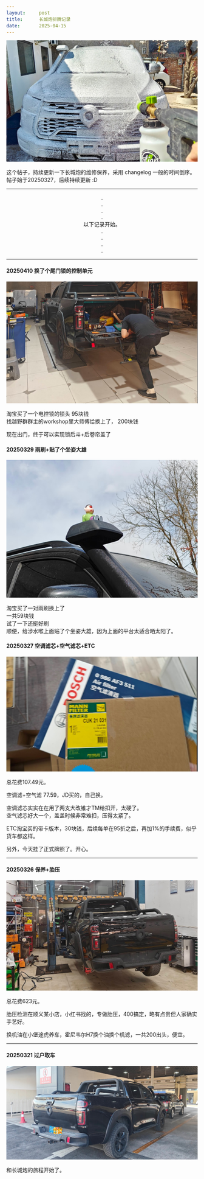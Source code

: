 ```yaml
---
layout:     post
title:      长城炮折腾记录
date:       2025-04-15
---
```



![长城炮](/images/202503/pickup-header.jpg)

这个帖子，持续更新一下长城炮的维修保养，采用 changelog 一般的时间倒序。  
帖子始于20250327，后续持续更新  :D  

---

<center>.</center>  
<center>.</center>  
<center>.</center>  
<center>.</center>  
<center>以下记录开始。</center>  
<center>.</center>  
<center>.</center>  
<center>.</center>  
<center>.</center>  

---  
#### 20250410 换了个尾门锁的控制单元  
![滤芯](/images/202504/lock.jpg)

淘宝买了一个电控锁的锁头  95块钱  
找越野群群主的workshop里大师傅给换上了， 200块钱

现在出门，终于可以实现锁后斗+后卷帘盖了


#### 20250329 雨刷+贴了个坐姿大雄  
![滤芯](/images/202503/pickup-daxiong.jpg)

淘宝买了一对雨刷换上了  
一共59块钱  
试了一下还挺好刷  
顺便，给涉水喉上面贴了个坐姿大雄，因为上面的平台太适合晒太阳了。  


#### 20250327 空调滤芯+空气滤芯+ETC  
![滤芯](/images/202503/pickup-filter.jpg)

总花费107.49元。

空调滤+空气滤 77.59，JD买的，自己换。

空调滤芯实实在在用了两支大改锥才TM给扣开，太硬了。  
空气滤芯好大一个，盖盖时候非常难扣，压得太紧了。

ETC淘宝买的带卡版本，30块钱，后续每单在95折之后，再加1%的手续费，似乎货车都这样。

另外，今天挂了正式牌照了。开心。

---

#### 20250326 保养+胎压
![滤芯](/images/202503/pickup-tp.jpg)

总花费623元。

胎压检测在顺义某小店，小红书找的，专做胎压，400搞定，略有点贵但人家确实手艺好。

换机油在小堡途虎养车，霍尼韦尔H7换个油换个机滤，一共200出头，便宜。

---

#### 20250321 过户取车
![滤芯](/images/202503/pickup-trans.jpg)

和长城炮的旅程开始了。
